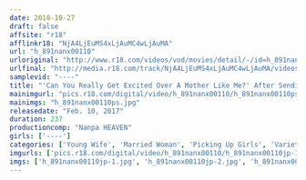 ```yaml
---
date: 2018-10-27
draft: false
affsite: "r18"
afflinkr18: "NjA4LjEuMS4xLjAuMC4wLjAuMA"
url: "h_891nanx00110"
urloriginal: "http://www.r18.com/videos/vod/movies/detail/-/id=h_891nanx00110"
urlfinal: "http://media.r18.com/track/NjA4LjEuMS4xLjAuMC4wLjAuMA/videos/vod/movies/detail/-/id=h_891nanx00110"
samplevid: "----"
title: "'Can You Really Get Excited Over A Mother Like Me?' After Sending Her Kid To Kindergarten, This Hot Married Woman Is Freed From Her Kids And Husband And So When She Gets Propositioned, Although She Refuses, Inside She's Filled With Lustful Joy Because It's Been A While Since She's Had Any Cock 2"
mainimgurl: "pics.r18.com/digital/video/h_891nanx00110/h_891nanx00110ps.jpg"
mainimgs: "h_891nanx00110ps.jpg"
releasedate: "Feb. 10, 2017"
duration: 237
productioncomp: "Nanpa HEAVEN"
girls: ['----']
categories: ['Young Wife', 'Married Woman', 'Picking Up Girls', 'Variety', 'Amateur', 'Creampie', 'Over 4 Hours']
imgurls: ['pics.r18.com/digital/video/h_891nanx00110/h_891nanx00110jp-1.jpg', 'pics.r18.com/digital/video/h_891nanx00110/h_891nanx00110jp-2.jpg', 'pics.r18.com/digital/video/h_891nanx00110/h_891nanx00110jp-3.jpg', 'pics.r18.com/digital/video/h_891nanx00110/h_891nanx00110jp-4.jpg', 'pics.r18.com/digital/video/h_891nanx00110/h_891nanx00110jp-5.jpg', 'pics.r18.com/digital/video/h_891nanx00110/h_891nanx00110jp-6.jpg', 'pics.r18.com/digital/video/h_891nanx00110/h_891nanx00110jp-7.jpg', 'pics.r18.com/digital/video/h_891nanx00110/h_891nanx00110jp-8.jpg', 'pics.r18.com/digital/video/h_891nanx00110/h_891nanx00110jp-9.jpg', 'pics.r18.com/digital/video/h_891nanx00110/h_891nanx00110jp-10.jpg', 'pics.r18.com/digital/video/h_891nanx00110/h_891nanx00110jp-11.jpg', 'pics.r18.com/digital/video/h_891nanx00110/h_891nanx00110jp-12.jpg', 'pics.r18.com/digital/video/h_891nanx00110/h_891nanx00110jp-13.jpg', 'pics.r18.com/digital/video/h_891nanx00110/h_891nanx00110jp-14.jpg', 'pics.r18.com/digital/video/h_891nanx00110/h_891nanx00110jp-15.jpg', 'pics.r18.com/digital/video/h_891nanx00110/h_891nanx00110jp-16.jpg', 'pics.r18.com/digital/video/h_891nanx00110/h_891nanx00110jp-17.jpg', 'pics.r18.com/digital/video/h_891nanx00110/h_891nanx00110jp-18.jpg', 'pics.r18.com/digital/video/h_891nanx00110/h_891nanx00110jp-19.jpg', 'pics.r18.com/digital/video/h_891nanx00110/h_891nanx00110jp-20.jpg']
imgs: ['h_891nanx00110jp-1.jpg', 'h_891nanx00110jp-2.jpg', 'h_891nanx00110jp-3.jpg', 'h_891nanx00110jp-4.jpg', 'h_891nanx00110jp-5.jpg', 'h_891nanx00110jp-6.jpg', 'h_891nanx00110jp-7.jpg', 'h_891nanx00110jp-8.jpg', 'h_891nanx00110jp-9.jpg', 'h_891nanx00110jp-10.jpg', 'h_891nanx00110jp-11.jpg', 'h_891nanx00110jp-12.jpg', 'h_891nanx00110jp-13.jpg', 'h_891nanx00110jp-14.jpg', 'h_891nanx00110jp-15.jpg', 'h_891nanx00110jp-16.jpg', 'h_891nanx00110jp-17.jpg', 'h_891nanx00110jp-18.jpg', 'h_891nanx00110jp-19.jpg', 'h_891nanx00110jp-20.jpg']
---
```

